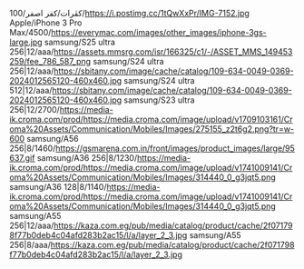 كڤرات/كفر اصفر/100/https://i.postimg.cc/1tQwXxPr/IMG-7152.jpg
Apple/iPhone 3 Pro Max/4500/https://everymac.com/images/other_images/iphone-3gs-large.jpg
samsung/S25 ultra 256|12/aaa/https://assets.mmsrg.com/isr/166325/c1/-/ASSET_MMS_149453259/fee_786_587_png
samsung/S24 ultra 256|12/aaa/https://sbitany.com/image/cache/catalog/109-634-0049-0369-2024012565120-460x460.jpg
samsung/S24 ultra 512|12/aaa/https://sbitany.com/image/cache/catalog/109-634-0049-0369-2024012565120-460x460.jpg
samsung/S23 ultra 256|12/2700/https://media-ik.croma.com/prod/https://media.croma.com/image/upload/v1709103161/Croma%20Assets/Communication/Mobiles/Images/275155_z2t6g2.png?tr=w-600
samsung/A56 256|8/1460/https://gsmarena.com.in/front/images/product_images/large/95637.gif
samsung/A36 256|8/1230/https://media-ik.croma.com/prod/https://media.croma.com/image/upload/v1741009141/Croma%20Assets/Communication/Mobiles/Images/314440_0_g3jqt5.png
samsung/A36 128|8/1140/https://media-ik.croma.com/prod/https://media.croma.com/image/upload/v1741009141/Croma%20Assets/Communication/Mobiles/Images/314440_0_g3jqt5.png
samsung/A55 256|12/aaa/https://kaza.com.eg/pub/media/catalog/product/cache/2f071798f77b0deb4c04afd283b2ac15/l/a/layer_2_3.jpg
samsung/A55 256|8/aaa/https://kaza.com.eg/pub/media/catalog/product/cache/2f071798f77b0deb4c04afd283b2ac15/l/a/layer_2_3.jpg